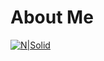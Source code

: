 # About Me

[![N|Solid](https://cdn2.iconfinder.com/data/icons/popular-social-media-flat/48/Popular_Social_Media-22-512.png)](https://www.linkedin.com/in/mhshinde/)